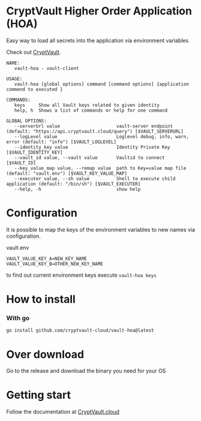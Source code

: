 # CryptVault Higher Order Application (HOA)

Easy way to load all secrets into the application via environment variables

Check out [CryptVault](https://cryptvault.cloud).

```
NAME:
   vault-hoa - vault-client

USAGE:
   vault-hoa [global options] command [command options] {application commend to executed }

COMMANDS:
   keys     Show all Vault keys related to given identity
   help, h  Shows a list of commands or help for one command

GLOBAL OPTIONS:
   --serverUrl value                     vault-server endpoint (default: "https://api.cryptvault.cloud/query") [$VAULT_SERVERURL]
   --logLevel value                      Loglevel debug, info, warn, error (default: "info") [$VAULT_LOGLEVEL]
   --identity_key value                  Identity Private Key [$VAULT_IDENTITY_KEY]
   --vault_id value, --vault value       Vaultid to connect [$VAULT_ID]
   --key_value_map value, --remap value  path to Key=value map file (default: "vault.env") [$VAULT_KEY_VALUE_MAP]
   --executer value, --sh value          Shell to execute child application (default: "/bin/sh") [$VAULT_EXECUTER]
   --help, -h                            show help
```

# Configuration 

It is possible to map the keys of the environment variables to new names via configuration.

vault.env
```
VAULT_VALUE_KEY_A=NEW_KEY_NAME
VAULT_VALUE_KEY_B=OTHER_NEW_KEY_NAME
```

to find out current environment keys execute `vault-hoa keys`

# How to install

### With go

```
go install github.com/cryptvault-cloud/vault-hoa@latest
```

# Over download
Go to the release and download the binary you need for your OS

# Getting start

Follow the documentation at [CryptVault.cloud](https://cryptvault.cloud/guides/create_your_cryptvault/overview)

